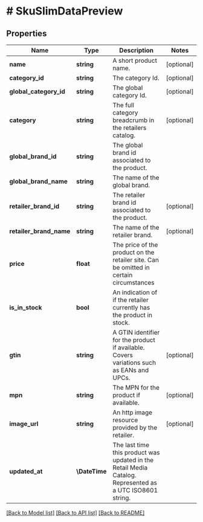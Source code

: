 # # SkuSlimDataPreview

## Properties

Name | Type | Description | Notes
------------ | ------------- | ------------- | -------------
**name** | **string** | A short product name. | [optional]
**category_id** | **string** | The category Id. | [optional]
**global_category_id** | **string** | The global category Id. | [optional]
**category** | **string** | The full category breadcrumb in the retailers catalog. | [optional]
**global_brand_id** | **string** | The global brand id associated to the product. |
**global_brand_name** | **string** | The name of the global brand. |
**retailer_brand_id** | **string** | The retailer brand id associated to the product. | [optional]
**retailer_brand_name** | **string** | The name of the retailer brand. | [optional]
**price** | **float** | The price of the product on the retailer site. Can be omitted in certain circumstances |
**is_in_stock** | **bool** | An indication of if the retailer currently has the product in stock. |
**gtin** | **string** | A GTIN identifier for the product if available. Covers variations such as EANs and UPCs. | [optional]
**mpn** | **string** | The MPN for the product if available. | [optional]
**image_url** | **string** | An http image resource provided by the retailer. | [optional]
**updated_at** | **\DateTime** | The last time this product was updated in the Retail Media Catalog. Represented as a UTC ISO8601 string. |

[[Back to Model list]](../../README.md#models) [[Back to API list]](../../README.md#endpoints) [[Back to README]](../../README.md)
